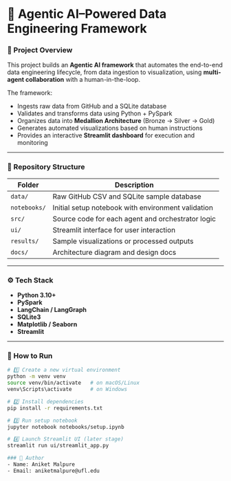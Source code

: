 # 🤖 Agentic AI–Powered Data Engineering Framework

### 🧩 Project Overview
This project builds an **Agentic AI framework** that automates the end-to-end data engineering lifecycle, from data ingestion to visualization, using **multi-agent collaboration** with a human-in-the-loop.

The framework:
- Ingests raw data from GitHub and a SQLite database
- Validates and transforms data using Python + PySpark
- Organizes data into **Medallion Architecture** (Bronze → Silver → Gold)
- Generates automated visualizations based on human instructions
- Provides an interactive **Streamlit dashboard** for execution and monitoring

---

### 📂 Repository Structure
| Folder | Description |
|---------|--------------|
| `data/` | Raw GitHub CSV and SQLite sample database |
| `notebooks/` | Initial setup notebook with environment validation |
| `src/` | Source code for each agent and orchestrator logic |
| `ui/` | Streamlit interface for user interaction |
| `results/` | Sample visualizations or processed outputs |
| `docs/` | Architecture diagram and design docs |

---

### ⚙️ Tech Stack
- **Python 3.10+**
- **PySpark**
- **LangChain / LangGraph**
- **SQLite3**
- **Matplotlib / Seaborn**
- **Streamlit**

---

### 🚀 How to Run
```bash
# 1️⃣ Create a new virtual environment
python -m venv venv
source venv/bin/activate   # on macOS/Linux
venv\Scripts\activate      # on Windows

# 2️⃣ Install dependencies
pip install -r requirements.txt

# 3️⃣ Run setup notebook
jupyter notebook notebooks/setup.ipynb

# 4️⃣ Launch Streamlit UI (later stage)
streamlit run ui/streamlit_app.py

### 🤖 Author
- Name: Aniket Malpure
- Email: aniketmalpure@ufl.edu
